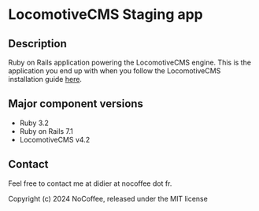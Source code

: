 # LocomotiveCMS Staging app

## Description

Ruby on Rails application powering the LocomotiveCMS engine. This is the application you end up with when you follow the LocomotiveCMS installation guide [here](https://doc.locomotivecms.com/v4.0/docs/getting-started-with-locomotive).

## Major component versions

- Ruby 3.2
- Ruby on Rails 7.1
- LocomotiveCMS v4.2

## Contact

Feel free to contact me at didier at nocoffee dot fr.

Copyright (c) 2024 NoCoffee, released under the MIT license

